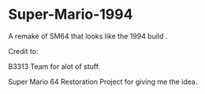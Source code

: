 # Super-Mario-1994
A remake of SM64 that looks like the 1994 build  .

Credit to:

B3313 Team for alot of stuff.

Super Mario 64 Restoration Project for giving me the idea.
